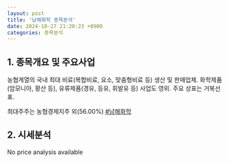 ```yaml
---
layout: post
title: '남해화학 종목분석'
date: 2024-10-27 21:20:23 +0900
categories: 종목분석
---
```


## 1. 종목개요 및 주요사업

농협계열의 국내 최대 비료(복합비료, 요소, 맞춤형비료 등) 생산 및 판매업체. 화학제품(암모니아, 황산 등), 유류제품(경유, 등유, 휘발유 등) 사업도 영위. 주요 상표는 거북선표. 

최대주주는 농협경제지주 외(56.00%)
[#남해화학](#)

## 2. 시세분석

No price analysis available
